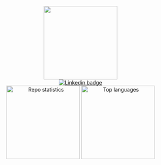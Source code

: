 <div id="header" align="center">
  <img src="https://media.giphy.com/media/ropITlfdDUN88W58GY/giphy.gif" width="200"/>
</div>

<div id="badges" align="center">
  <a href="https://www.linkedin.com/in/marchandleo">
    <img src="https://img.shields.io/badge/LinkedIn-blue?style=for-the-badge&logo=linkedin&logoColor=white" alt="Linkedin badge"/>
  </a>
</div>

<div id="stats" align="center">
  <img height=200 src="https://github-readme-stats.vercel.app/api/?username=steadywool&theme=transparent&show_icons=true" alt="Repo statistics" />
  <img height=200 src="https://github-readme-stats.vercel.app/api/top-langs/?username=steadywool&theme=transparent" alt="Top languages" />
</div>